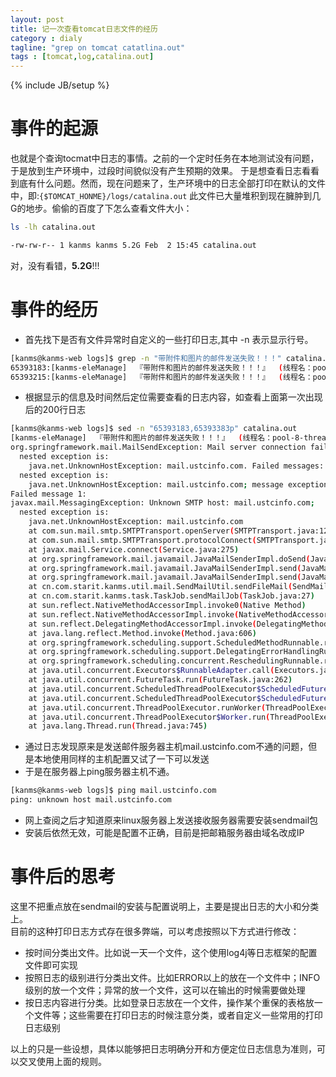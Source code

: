 ```yaml
---
layout: post
title: 记一次查看tomcat日志文件的经历
category : dialy
tagline: "grep on tomcat catatlina.out"
tags : [tomcat,log,catalina.out]
---
```

{% include JB/setup %}

# 事件的起源
也就是个查询tocmat中日志的事情。之前的一个定时任务在本地测试没有问题，于是放到生产环境中，过段时间貌似没有产生预期的效果。
于是想查看日志看看到底有什么问题。然而，现在问题来了，生产环境中的日志全部打印在默认的文件中，即:`{$TOMCAT_HONME}/logs/catalina.out`
此文件已大量堆积到现在臃肿到几G的地步。偷偷的百度了下怎么查看文件大小：
```sh
ls -lh catalina.out

-rw-rw-r-- 1 kanms kanms 5.2G Feb  2 15:45 catalina.out
```
对，没有看错，**5.2G**!!!

# 事件的经历
- 首先找下是否有文件异常时自定义的一些打印日志,其中 -n 表示显示行号。
```sh
[kanms@kanms-web logs]$ grep -n "带附件和图片的邮件发送失败！！！" catalina.out
65393183:[kanms-eleManage]  『带附件和图片的邮件发送失败！！！』  (线程名：pool-8-thread-1) cn.com.starit.kanms.util.mail.SendMailUtil(SendMailUtil.java:81) 2016-02-02 00:00:02,616
65393215:[kanms-eleManage]  『带附件和图片的邮件发送失败！！！』  (线程名：pool-7-thread-1) cn.com.starit.kanms.util.mail.SendMailUtil(SendMailUtil.java:81) 2016-02-02 00:00:02,616
```
- 根据显示的信息及时间然后定位需要查看的日志内容，如查看上面第一次出现后的200行日志
```sh
[kanms@kanms-web logs]$ sed -n "65393183,65393383p" catalina.out
[kanms-eleManage]  『带附件和图片的邮件发送失败！！！』  (线程名：pool-8-thread-1) cn.com.starit.kanms.util.mail.SendMailUtil(SendMailUtil.java:81) 2016-02-02 00:00:02,616
org.springframework.mail.MailSendException: Mail server connection failed; nested exception is javax.mail.MessagingException: Unknown SMTP host: mail.ustcinfo.com;
  nested exception is:
	java.net.UnknownHostException: mail.ustcinfo.com. Failed messages: javax.mail.MessagingException: Unknown SMTP host: mail.ustcinfo.com;
  nested exception is:
	java.net.UnknownHostException: mail.ustcinfo.com; message exception details (1) are:
Failed message 1:
javax.mail.MessagingException: Unknown SMTP host: mail.ustcinfo.com;
  nested exception is:
	java.net.UnknownHostException: mail.ustcinfo.com
	at com.sun.mail.smtp.SMTPTransport.openServer(SMTPTransport.java:1280)
	at com.sun.mail.smtp.SMTPTransport.protocolConnect(SMTPTransport.java:370)
	at javax.mail.Service.connect(Service.java:275)
	at org.springframework.mail.javamail.JavaMailSenderImpl.doSend(JavaMailSenderImpl.java:389)
	at org.springframework.mail.javamail.JavaMailSenderImpl.send(JavaMailSenderImpl.java:340)
	at org.springframework.mail.javamail.JavaMailSenderImpl.send(JavaMailSenderImpl.java:336)
	at cn.com.starit.kanms.util.mail.SendMailUtil.sendFileMail(SendMailUtil.java:78)
	at cn.com.starit.kanms.task.TaskJob.sendMailJob(TaskJob.java:27)
	at sun.reflect.NativeMethodAccessorImpl.invoke0(Native Method)
	at sun.reflect.NativeMethodAccessorImpl.invoke(NativeMethodAccessorImpl.java:57)
	at sun.reflect.DelegatingMethodAccessorImpl.invoke(DelegatingMethodAccessorImpl.java:43)
	at java.lang.reflect.Method.invoke(Method.java:606)
	at org.springframework.scheduling.support.ScheduledMethodRunnable.run(ScheduledMethodRunnable.java:64)
	at org.springframework.scheduling.support.DelegatingErrorHandlingRunnable.run(DelegatingErrorHandlingRunnable.java:53)
	at org.springframework.scheduling.concurrent.ReschedulingRunnable.run(ReschedulingRunnable.java:81)
	at java.util.concurrent.Executors$RunnableAdapter.call(Executors.java:471)
	at java.util.concurrent.FutureTask.run(FutureTask.java:262)
	at java.util.concurrent.ScheduledThreadPoolExecutor$ScheduledFutureTask.access$201(ScheduledThreadPoolExecutor.java:178)
	at java.util.concurrent.ScheduledThreadPoolExecutor$ScheduledFutureTask.run(ScheduledThreadPoolExecutor.java:292)
	at java.util.concurrent.ThreadPoolExecutor.runWorker(ThreadPoolExecutor.java:1145)
	at java.util.concurrent.ThreadPoolExecutor$Worker.run(ThreadPoolExecutor.java:615)
	at java.lang.Thread.run(Thread.java:745)

```
- 通过日志发现原来是发送邮件服务器主机mail.ustcinfo.com不通的问题，但是本地使用同样的主机配置又试了一下可以发送
- 于是在服务器上ping服务器主机不通。
```sh
[kanms@kanms-web logs]$ ping mail.ustcinfo.com
ping: unknown host mail.ustcinfo.com
```
- 网上查阅之后才知道原来linux服务器上发送接收服务器需要安装sendmail包
- 安装后依然无效，可能是配置不正确，目前是把邮箱服务器由域名改成IP

# 事件后的思考

这里不把重点放在sendmail的安装与配置说明上，主要是提出日志的大小和分类上。  
目前的这种打印日志方式存在很多弊端，可以考虑按照以下方式进行修改：
- 按时间分类出文件。比如说一天一个文件，这个使用log4j等日志框架的配置文件即可实现
- 按照日志的级别进行分类出文件。比如ERROR以上的放在一个文件中；INFO级别的放一个文件；异常的放一个文件，这可以在输出的时候需要做处理
- 按日志内容进行分类。比如登录日志放在一个文件，操作某个重保的表格放一个文件等；这些需要在打印日志的时候注意分类，或者自定义一些常用的打印日志级别

以上的只是一些设想，具体以能够把日志明确分开和方便定位日志信息为准则，可以交叉使用上面的规则。